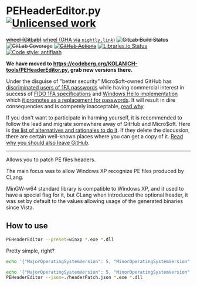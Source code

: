 PEHeaderEditor.py [![Unlicensed work](https://raw.githubusercontent.com/unlicense/unlicense.org/master/static/favicon.png)](https://unlicense.org/)
=================
~~[wheel (GitLab)](https://gitlab.com/KOLANICH/PEHeaderEditor.py/-/jobs/artifacts/master/raw/dist/PEHeaderEditor-0.CI-py3-none-any.whl?job=build)~~
[wheel (GHA via `nightly.link`)](https://nightly.link/KOLANICH-tools/PEHeaderEditor.py/workflows/CI/master/PEHeaderEditor-0.CI-py3-none-any.whl)
~~![GitLab Build Status](https://gitlab.com/KOLANICH/PEHeaderEditor.py/badges/master/pipeline.svg)~~
~~![GitLab Coverage](https://gitlab.com/KOLANICH/PEHeaderEditor.py/badges/master/coverage.svg)~~
~~[![GitHub Actions](https://github.com/KOLANICH-tools/PEHeaderEditor.py/workflows/CI/badge.svg)](https://github.com/KOLANICH-tools/PEHeaderEditor.py/actions/)~~
[![Libraries.io Status](https://img.shields.io/librariesio/github/KOLANICH-tools/PEHeaderEditor.py.svg)](https://libraries.io/github/KOLANICH-tools/PEHeaderEditor.py)
[![Code style: antiflash](https://img.shields.io/badge/code%20style-antiflash-FFF.svg)](https://codeberg.org/KOLANICH-tools/antiflash.py)

**We have moved to https://codeberg.org/KOLANICH-tools/PEHeaderEditor.py, grab new versions there.**

Under the disguise of "better security" Micro$oft-owned GitHub has [discriminated users of 1FA passwords](https://github.blog/2023-03-09-raising-the-bar-for-software-security-github-2fa-begins-march-13/) while having commercial interest in success of [FIDO 1FA specifications](https://fidoalliance.org/specifications/download/) and [Windows Hello implementation](https://support.microsoft.com/en-us/windows/passkeys-in-windows-301c8944-5ea2-452b-9886-97e4d2ef4422) which [it promotes as a replacement for passwords](https://github.blog/2023-07-12-introducing-passwordless-authentication-on-github-com/). It will result in dire consequencies and is competely inacceptable, [read why](https://codeberg.org/KOLANICH/Fuck-GuanTEEnomo).

If you don't want to participate in harming yourself, it is recommended to follow the lead and migrate somewhere away of GitHub and Micro$oft. Here is [the list of alternatives and rationales to do it](https://github.com/orgs/community/discussions/49869). If they delete the discussion, there are certain well-known places where you can get a copy of it. [Read why you should also leave GitHub](https://codeberg.org/KOLANICH/Fuck-GuanTEEnomo).

---

Allows you to patch PE files headers.

The main focus was to allow Windows XP recognize PE files produced by CLang.

MinGW-w64 standard library is compatible to Windows XP, and it used to have a special flag for it, but CLang when introduced the optional header, it was set by default to the values allowing usage of the generated binaries since Vista.

How to use
----------

```bash
PEHeaderEditor --preset=winxp *.exe *.dll
```

Pretty simple, right?

```bash
echo '{"MajorOperatingSystemVersion": 5, "MinorOperatingSystemVersion": 1, "MajorSubsystemVersion": 5, "MinorSubsystemVersion": 1}' | PEHeaderEditor --json=- *.exe *.dll
```

```bash
echo '{"MajorOperatingSystemVersion": 5, "MinorOperatingSystemVersion": 1, "MajorSubsystemVersion": 5, "MinorSubsystemVersion": 1}' > ./headerPatch.json;
PEHeaderEditor --json=./headerPatch.json *.exe *.dll
```
